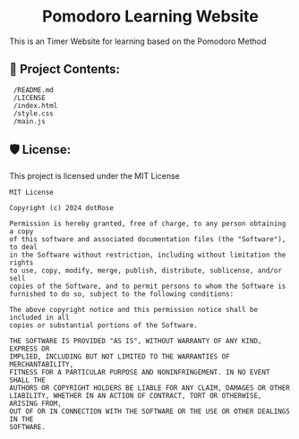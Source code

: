 <h1 align="center" id="title">Pomodoro Learning Website</h1>

<p id="description">This is an Timer Website for learning based on the Pomodoro Method</p>

<h2>📂 Project Contents: </h2>

```
 /README.md
 /LICENSE
 /index.html
 /style.css
 /main.js
```

<h2>🛡️ License:</h2>

This project is licensed under the MIT License
```
MIT License

Copyright (c) 2024 dotRose

Permission is hereby granted, free of charge, to any person obtaining a copy
of this software and associated documentation files (the "Software"), to deal
in the Software without restriction, including without limitation the rights
to use, copy, modify, merge, publish, distribute, sublicense, and/or sell
copies of the Software, and to permit persons to whom the Software is
furnished to do so, subject to the following conditions:

The above copyright notice and this permission notice shall be included in all
copies or substantial portions of the Software.

THE SOFTWARE IS PROVIDED "AS IS", WITHOUT WARRANTY OF ANY KIND, EXPRESS OR
IMPLIED, INCLUDING BUT NOT LIMITED TO THE WARRANTIES OF MERCHANTABILITY,
FITNESS FOR A PARTICULAR PURPOSE AND NONINFRINGEMENT. IN NO EVENT SHALL THE
AUTHORS OR COPYRIGHT HOLDERS BE LIABLE FOR ANY CLAIM, DAMAGES OR OTHER
LIABILITY, WHETHER IN AN ACTION OF CONTRACT, TORT OR OTHERWISE, ARISING FROM,
OUT OF OR IN CONNECTION WITH THE SOFTWARE OR THE USE OR OTHER DEALINGS IN THE
SOFTWARE.
```
